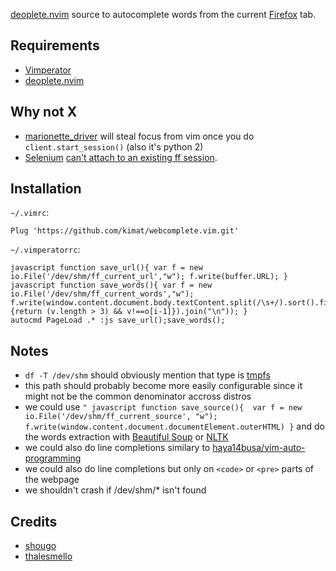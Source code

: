 [deoplete.nvim](https://github.com/Shougo/deoplete.nvim) source to autocomplete words from the current [Firefox](https://www.mozilla.org/en-US/firefox/new/) tab.

## Requirements

- [Vimperator](http://vimperator.org/)
- [deoplete.nvim](https://github.com/Shougo/deoplete.nvim)

## Why not X

- [marionette_driver](http://marionette-client.readthedocs.io/en/latest/basics.html) will steal focus from vim once you do `client.start_session()` (also it's python 2)
- [Selenium](http://www.seleniumhq.org/) [can't attach to an existing ff session](https://github.com/seleniumhq/selenium-google-code-issue-archive/issues/18).

## Installation

`~/.vimrc`:

```
Plug 'https://github.com/kimat/webcomplete.vim.git'
```

`~/.vimperatorrc`:

```
javascript function save_url(){ var f = new io.File('/dev/shm/ff_current_url',"w"); f.write(buffer.URL); }
javascript function save_words(){ var f = new io.File('/dev/shm/ff_current_words',"w"); f.write(window.content.document.body.textContent.split(/\s+/).sort().filter(function(v,i,o){return (v.length > 3) && v!==o[i-1]}).join("\n")); }
autocmd PageLoad .* :js save_url();save_words();
```

## Notes

- `df -T /dev/shm` should obviously mention that type is [tmpfs](https://en.wikipedia.org/wiki/Tmpfs)
- this path should probably become more easily configurable since it might not be the common denominator accross distros
- we could use `" javascript function save_source(){  var f = new io.File('/dev/shm/ff_current_source', "w"); f.write(window.content.document.documentElement.outerHTML) }` and
  do the words extraction with [Beautiful Soup](https://www.crummy.com/software/BeautifulSoup/) or [NLTK](http://www.nltk.org/)
- we could also do line completions similary to [haya14busa/vim-auto-programming](https://github.com/haya14busa/vim-auto-programming)
- we could also do line completions but only on `<code>` or `<pre>` parts of the webpage
- we shouldn't crash if /dev/shm/*  isn't found

## Credits

- [shougo](https://github.com/shougo)
- [thalesmello](https://github.com/thalesmello)
